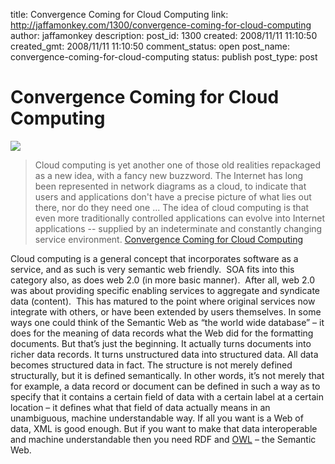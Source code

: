 title: Convergence Coming for Cloud Computing
link: http://jaffamonkey.com/1300/convergence-coming-for-cloud-computing
author: jaffamonkey
description: 
post_id: 1300
created: 2008/11/11 11:10:50
created_gmt: 2008/11/11 11:10:50
comment_status: open
post_name: convergence-coming-for-cloud-computing
status: publish
post_type: post

# Convergence Coming for Cloud Computing

![](http://blog.jaffamonkey.com/files/2008/11/i-know-what-you-mean.jpg)

> Cloud computing is yet another one of those old realities repackaged as a new idea, with a fancy new buzzword. The Internet has long been represented in network diagrams as a cloud, to indicate that users and applications don't have a precise picture of what lies out there, nor do they need one ... The idea of cloud computing is that even more traditionally controlled applications can evolve into Internet applications -- supplied by an indeterminate and constantly changing service environment. [Convergence Coming for Cloud Computing](http://www.semanticweb.com/insight/article.php/3777401)

Cloud computing is a general concept that incorporates software as a service, and as such is very semantic web friendly.  SOA fits into this category also, as does web 2.0 (in more basic manner).  After all, web 2.0  was about providing specific enabling services to aggregate and syndicate data (content).  This has matured to the point where original services now integrate with others, or have been extended by users themselves. In some ways one could think of the Semantic Web as “the world wide database” – it does for the meaning of data records what the Web did for the formatting documents. But that’s just the beginning. It actually turns documents into richer data records. It turns unstructured data into structured data. All data becomes structured data in fact. The structure is not merely defined structurally, but it is defined semantically. In other words, it’s not merely that for example, a data record or document can be defined in such a way as to specify that it contains a certain field of data with a certain label at a certain location – it defines what that field of data actually means in an unambiguous, machine understandable way. If all you want is a Web of data, XML is good enough. But if you want to make that data interoperable and machine understandable then you need RDF and [OWL](http://en.wikipedia.org/wiki/Web_Ontology_Language) – the Semantic Web.